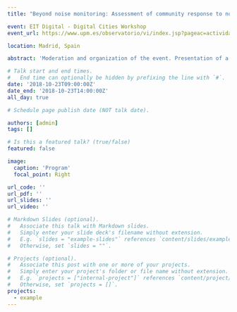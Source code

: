 ```yaml
---
title: "Beyond noise monitoring: Assessment of community response to noise issues through social media"

event: EIT Digital - Digital Cities Workshop
event_url: https://www.upm.es/observatorio/vi/index.jsp?pageac=actividad.jsp&id_actividad=301345

location: Madrid, Spain

abstract: 'Moderation and organization of the event. Presentation of a paper on the monitoring of noise problems suffered by citizens in urban environments through Social Media Mining, Text Mining and Data Science techniques.'

# Talk start and end times.
#   End time can optionally be hidden by prefixing the line with `#`.
date: '2018-10-23T09:00:00Z'
date_end: '2018-10-23T14:00:00Z'
all_day: true

# Schedule page publish date (NOT talk date).

authors: [admin]
tags: []

# Is this a featured talk? (true/false)
featured: false

image:
  caption: 'Program'
  focal_point: Right

url_code: ''
url_pdf: ''
url_slides: ''
url_video: ''

# Markdown Slides (optional).
#   Associate this talk with Markdown slides.
#   Simply enter your slide deck's filename without extension.
#   E.g. `slides = "example-slides"` references `content/slides/example-slides.md`.
#   Otherwise, set `slides = ""`.

# Projects (optional).
#   Associate this post with one or more of your projects.
#   Simply enter your project's folder or file name without extension.
#   E.g. `projects = ["internal-project"]` references `content/project/deep-learning/index.md`.
#   Otherwise, set `projects = []`.
projects:
  - example
---
```

